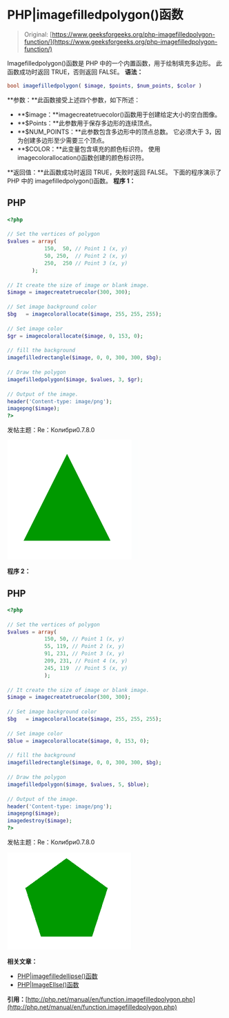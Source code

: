 # PHP|imagefilledpolygon()函数

> Original: [https://www.geeksforgeeks.org/php-imagefilledpolygon-function/](https://www.geeksforgeeks.org/php-imagefilledpolygon-function/)

Imagefilledpolygon()函数是 PHP 中的一个内置函数，用于绘制填充多边形。 此函数成功时返回 TRUE，否则返回 FALSE。
**语法：**

```php
bool imagefilledpolygon( $image, $points, $num_points, $color )
```

**参数：**此函数接受上述四个参数，如下所述：

*   **$image：**imagecreatetruecolor()函数用于创建给定大小的空白图像。
*   **$Points：**此参数用于保存多边形的连续顶点。
*   **$NUM_POINTS：**此参数包含多边形中的顶点总数。 它必须大于 3，因为创建多边形至少需要三个顶点。
*   **$COLOR：**此变量包含填充的颜色标识符。 使用 imagecolorallocation()函数创建的颜色标识符。

**返回值：**此函数成功时返回 TRUE，失败时返回 FALSE。
下面的程序演示了 PHP 中的 imagefilledpolygon()函数。
**程序 1：**

## PHP

```php
<?php

// Set the vertices of polygon
$values = array(
            150,  50, // Point 1 (x, y)
            50, 250,  // Point 2 (x, y)
            250,  250 // Point 3 (x, y)
        );

// It create the size of image or blank image.
$image = imagecreatetruecolor(300, 300);

// Set image background color
$bg   = imagecolorallocate($image, 255, 255, 255);

// Set image color
$gr = imagecolorallocate($image, 0, 153, 0);

// fill the background
imagefilledrectangle($image, 0, 0, 300, 300, $bg);

// Draw the polygon
imagefilledpolygon($image, $values, 3, $gr);

// Output of the image.
header('Content-type: image/png');
imagepng($image);
?>
```

发帖主题：Re：Колибри0.7.8.0

![Imagefilledcolor function](img/474d95add38ebf00b538962b0ad09a02.png)

**程序 2：**

## PHP

```php
<?php

// Set the vertices of polygon
$values = array(
            150, 50, // Point 1 (x, y)
            55, 119, // Point 2 (x, y)
            91, 231, // Point 3 (x, y)
            209, 231, // Point 4 (x, y)
            245, 119  // Point 5 (x, y)
            );

// It create the size of image or blank image.
$image = imagecreatetruecolor(300, 300);

// Set image background color
$bg   = imagecolorallocate($image, 255, 255, 255);

// Set image color
$blue = imagecolorallocate($image, 0, 153, 0);

// fill the background
imagefilledrectangle($image, 0, 0, 300, 300, $bg);

// Draw the polygon
imagefilledpolygon($image, $values, 5, $blue);

// Output of the image.
header('Content-type: image/png');
imagepng($image);
imagedestroy($image);
?>
```

发帖主题：Re：Колибри0.7.8.0

![imagefilledcolor](img/1556b2e97660a45fa1fe170e398b96aa.png)

**相关文章：**

*   [PHP|imagefilledellipse()函数](https://www.geeksforgeeks.org/php-imagefilledellipse-function/)
*   [PHP|ImageEllse()函数](https://www.geeksforgeeks.org/php-imageellipse-function/)

**引用：**[http://php.net/manual/en/function.imagefilledpolygon.php](http://php.net/manual/en/function.imagefilledpolygon.php)